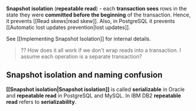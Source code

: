 **Snapshot isolation** (**repeatable read**) - each **transaction sees** rows in the state they were **committed before the beginning** of the transaction. Hence, it prevents [[Read skews|read skew]]. Also, in PostgreSQL it prevents [[Automatic lost updates prevention|lost updates]].

See [[Implementing Snapshot Isolation]] for internal details.

> ?? How does it all work if we don't wrap reads into a transaction. I assume each operation is a separate transaction?

## Snapshot isolation and naming confusion

**[[Snapshot isolation|Snapshot isolation]]** is called **serializable** in Oracle and **repeatable read** in PostgreSQL and MySQL. In IBM DB2 **repeatable read** refers to **serializability**.
